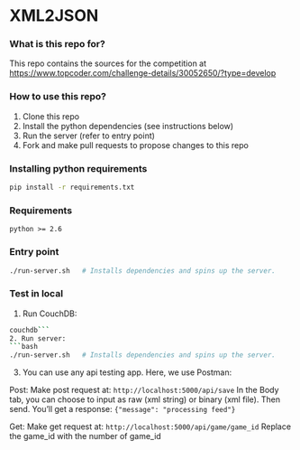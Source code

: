 # XML2JSON

### What is this repo for?
This repo contains the sources for the competition at https://www.topcoder.com/challenge-details/30052650/?type=develop

### How to use this repo?
1. Clone this repo
2. Install the python dependencies (see instructions below)
3. Run the server (refer to entry point)
4. Fork and make pull requests to propose changes to this repo

### Installing python requirements
```bash
pip install -r requirements.txt
```

### Requirements
```python >= 2.6```

### Entry point
```bash
./run-server.sh   # Installs dependencies and spins up the server.
```

### Test in local
1. Run CouchDB:
```bash
couchdb```
2. Run server:
```bash
./run-server.sh   # Installs dependencies and spins up the server.
```
3. You can use any api testing app. Here, we use Postman:

Post:
Make post request at:
```http://localhost:5000/api/save```
In the Body tab, you can choose to input as raw (xml string) or binary (xml file). Then send. You’ll get a response:
```{"message": "processing feed"}```

Get:
Make get request at:
```http://localhost:5000/api/game/game_id```
Replace the game_id with the number of game_id 